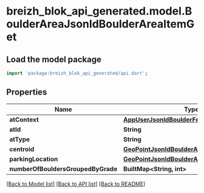 # breizh_blok_api_generated.model.BoulderAreaJsonldBoulderAreaItemGet

## Load the model package
```dart
import 'package:breizh_blok_api_generated/api.dart';
```

## Properties
Name | Type | Description | Notes
------------ | ------------- | ------------- | -------------
**atContext** | [**AppUserJsonldBoulderFeedbackReadContext**](AppUserJsonldBoulderFeedbackReadContext.md) |  | [optional] 
**atId** | **String** |  | [optional] 
**atType** | **String** |  | [optional] 
**centroid** | [**GeoPointJsonldBoulderAreaItemGet**](GeoPointJsonldBoulderAreaItemGet.md) |  | [optional] 
**parkingLocation** | [**GeoPointJsonldBoulderAreaItemGet**](GeoPointJsonldBoulderAreaItemGet.md) |  | [optional] 
**numberOfBouldersGroupedByGrade** | **BuiltMap&lt;String, int&gt;** |  | [optional] 

[[Back to Model list]](../README.md#documentation-for-models) [[Back to API list]](../README.md#documentation-for-api-endpoints) [[Back to README]](../README.md)


